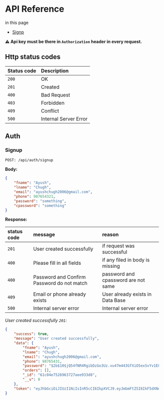 # API Reference

in this page

-   [Signp](#signup)

**⚠️ Api key must be there in `Authorization` header in every request.**

## Http status codes

| Status code | Description           |
| :---------- | :-------------------- |
| `200`       | OK                    |
| `201`       | Created               |
| `400`       | Bad Request           |
| `403`       | Forbidden             |
| `409`       | Conflict              |
| `500`       | Internal Server Error |

## Auth

### Signup

```http
POST: /api/auth/signup
```

**Body:**

```json
{
	"fname": "Ayush",
	"lname": "Chugh",
	"email": "ayushchugh2006@gmail.com",
	"phone": 987654321,
	"password": "something",
	"cpassword": "something"
}
```

**Response:**

| status code | message                                    | reason                              |
| :---------- | :----------------------------------------- | :---------------------------------- |
| `201`       | User created successfully                  | if request was successful           |
| `400`       | Please fill in all fields                  | if any filed in body is missing     |
| `400`       | Password and Confirm Password do not match | password and cpassword are not same |
| `409 `      | Email or phone already exists              | User already exists in Data Base    |
| `500 `      | Internal server error                      | Internal server error               |

_User created successfully `201`:_

```json
{
	"success": true,
	"message": "User created successfully",
	"data": {
		"fname": "Ayush",
		"lname": "Chugh",
		"email": "ayushchugh2006@gmail.com",
		"phone": 98765431,
		"password": "$2b$10$jQ54fNR4RgibDzGo3Uz.vu47m443GfXiO5exSvYv1E8kVjl6l8io6",
		"orders": [],
		"_id": "61c04e7526963727aee933d8",
		"__v": 0
	},
	"token": "eyJhbGciOiJIUzI1NiIsInR5cCI6IkpXVCJ9.eyJmbmFtZSI6IkF5dXNoIiwibG5hbWUiOiJDaHVnaCIsImVtYWlsIjoiYXl1c2hjaHVnaDIwMDZAZ21haWwuY29tIiwicGhvbmUiOjk4NzY1NDMxLCJvcmRlcnMiOltdLCJpYXQiOjE2Mzk5OTI5NDl9.BXUTUJIHTsX9DNn-0jfs-imI-GqkT5S8ZCEpBlytNmA"
}
```
